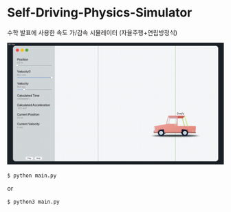 # Self-Driving-Physics-Simulator
수학 발표에 사용한 속도 가/감속 시뮬레이터 (자율주행+연립방정식)

<img src="./2023-07-17 00-15-09.gif" title="Preview"/>

```
$ python main.py
```
or
```
$ python3 main.py
```
